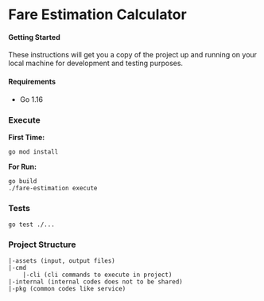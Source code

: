 
# Fare Estimation Calculator
#### Getting Started

These instructions will get you a copy of the project up and running on your local machine for development and testing purposes.

#### Requirements

- Go 1.16

### Execute
**First Time:**

    go mod install
**For Run:**

    go build
    ./fare-estimation execute

### Tests

    go test ./...
### Project Structure

    |-assets (input, output files)
    |-cmd
	    |-cli (cli commands to execute in project)
	|-internal (internal codes does not to be shared)
	|-pkg (common codes like service)
	




